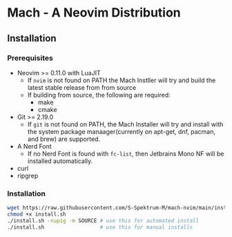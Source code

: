 #  Mach - A Neovim Distribution

## Installation

### Prerequisites
- Neovim >= 0.11.0 with LuaJIT
    - If `nvim` is not found on PATH the Mach Instller will try and build the
    latest stable release from from source
    - If building from source, the following are required:
        - make
        - cmake
- Git >= 2.19.0
    - If `git` is not found on PATH, the Mach Installer will try and install with
    the system package manaager(currently on apt-get, dnf, pacman, and brew) are
    supported.
- A Nerd Font
    - If no Nerd Font is found with `fc-list`, then Jetbrains Mono NF will be
    installed automatically.
- curl
- ripgrep

### Installation
```bash
wget https://raw.githubusercontent.com/S-Spektrum-M/mach-nvim/main/install.sh
chmod +x install.sh
./install.sh -nupig -m SOURCE # use this for automated install
./install.sh                  # use this for manual installs
```
